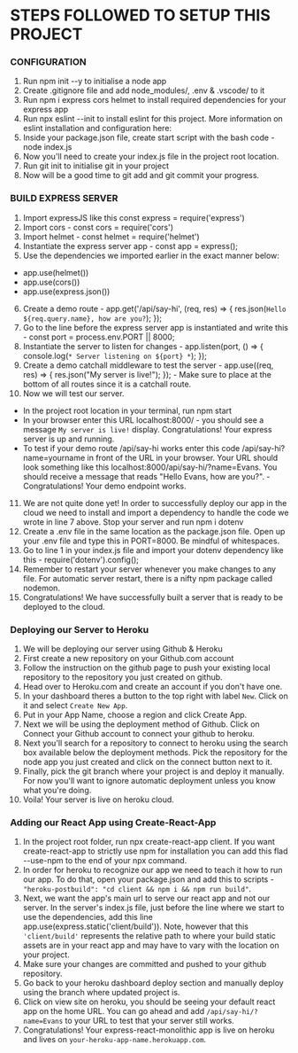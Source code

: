 # STEPS FOLLOWED TO SETUP THIS PROJECT

### CONFIGURATION

1. Run npm init --y to initialise a node app
2. Create .gitignore file and add node_modules/, .env & .vscode/ to it
3. Run npm i express cors helmet to install required dependencies for your express app
4. Run npx eslint --init to install eslint for this project. More information on eslint installation and configuration here:
5. Inside your package.json file, create start script with the bash code - node index.js
6. Now you'll need to create your index.js file in the project root location.
7. Run git init to initialise git in your project
8. Now will be a good time to git add and git commit your progress.

### BUILD EXPRESS SERVER
1. Import expressJS like this const express = require('express')
2. Import cors - const cors = require('cors')
3. Import helmet - const helmet = require('helmet')
4. Instantiate the express server app - const app = express();
5. Use the dependencies we imported earlier in the exact manner below:
  - app.use(helmet())
  - app.use(cors())
  - app.use(express.json())
6. Create a demo route - app.get('/api/say-hi', (req, res) => {
  res.json(`Hello ${req.query.name}, how are you?`);
});
7. Go to the line before the express server app is instantiated and write this - const port = process.env.PORT || 8000;
8. Instantiate the server to listen for changes - app.listen(port, () => {
  console.log(`* Server listening on ${port} *`);
});
9. Create a demo catchall middleware to test the server - app.use((req, res) => {
  res.json("My server is live!");
}); - Make sure to place at the bottom of all routes since it is a catchall route.
10. Now we will test our server.
  - In the project root location in your terminal, run npm start
  - In your browser enter this URL localhost:8000/ - you should see a message `My server is live!` display. Congratulations! Your express server is up and running.
  - To test if your demo route /api/say-hi works enter this code /api/say-hi?name=yourname in front of the URL in your browser. Your URL should look something like this localhost:8000/api/say-hi/?name=Evans. You should receive a message that reads "Hello Evans, how are you?". - Congratulations! Your demo endpoint works.
11. We are not quite done yet! In order to successfully deploy our app in the cloud we need to install and import a dependency to handle the code we wrote in line 7 above. Stop your server and run npm i dotenv
12. Create a .env file in the same location as the package.json file. Open up your .env file and type this in PORT=8000. Be mindful of whitespaces.
13. Go to line 1 in your index.js file and import your dotenv dependency like this - require('dotenv').config();
14. Remember to restart your server whenever you make changes to any file. For automatic server restart, there is a nifty npm package called nodemon.
15. Congratulations! We have successfully built a server that is ready to be deployed to the cloud.

### Deploying our Server to Heroku
1. We will be deploying our server using Github & Heroku
2. First create a new repository on your Github.com account
3. Follow the instruction on the github page to push your existing local repository to the repository you just created on github.
4. Head over to Heroku.com and create an account if you don't have one.
5. In your dashboard theres a button to the top right with label `New`. Click on it and select `Create New App`.
6. Put in your App Name, choose a region and click Create App.
7. Next we will be using the deployment method of Github. Click on Connect your Github account to connect your github to heroku.
8. Next you'll search for a repository to connect to heroku using the search box available below the deployment methods. Pick the repository for the node app you just created and click on the connect button next to it.
9. Finally, pick the git branch where your project is and deploy it manually. For now you'll want to ignore automatic deployment unless you know what you're doing.
10. Voila! Your server is live on heroku cloud.

### Adding our React App using Create-React-App
1. In the project root folder, run npx create-react-app client. If you want create-react-app to strictly use npm for installation you can add this flad --use-npm to the end of your npx command.
2. In order for heroku to recognize our app we need to teach it how to run our app. To do that, open your package.json and add this to scripts - `"heroku-postbuild": "cd client && npm i && npm run build"`.
3. Next, we want the app's main url to serve our react app and not our server. In the server's index.js file, just before the line where we start to use the dependencies, add this line app.use(express.static('client/build')). Note, however that this `'client/build'` represents the relative path to where your build static assets are in your react app and may have to vary with the location on your project.
3. Make sure your changes are committed and pushed to your github repository.
4. Go back to your heroku dashboard deploy section and manually deploy using the branch where updated project is.
5. Click on view site on heroku, you should be seeing your default react app on the home URL. You can go ahead and add `/api/say-hi/?name=Evans` to your URL to test that your server still works.
6. Congratulations! Your express-react-monolithic app is live on heroku and lives on `your-heroku-app-name.herokuapp.com`.